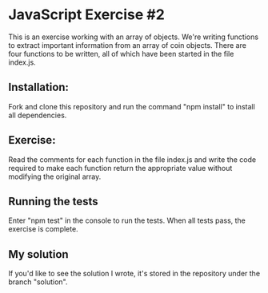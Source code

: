 # JavaScript Exercise #2

This is an exercise working with an array of objects. We're writing functions to extract important information from an array of coin objects. There are four functions to be written, all of which have been started in the file index.js.

## Installation:
Fork and clone this repository and run the command "npm install" to install all dependencies.

## Exercise:
Read the comments for each function in the file index.js and write the code required to make each function return the appropriate value without modifying the original array.

## Running the tests
Enter "npm test" in the console to run the tests. When all tests pass, the exercise is complete.

## My solution
If you'd like to see the solution I wrote, it's stored in the repository under the branch "solution".
